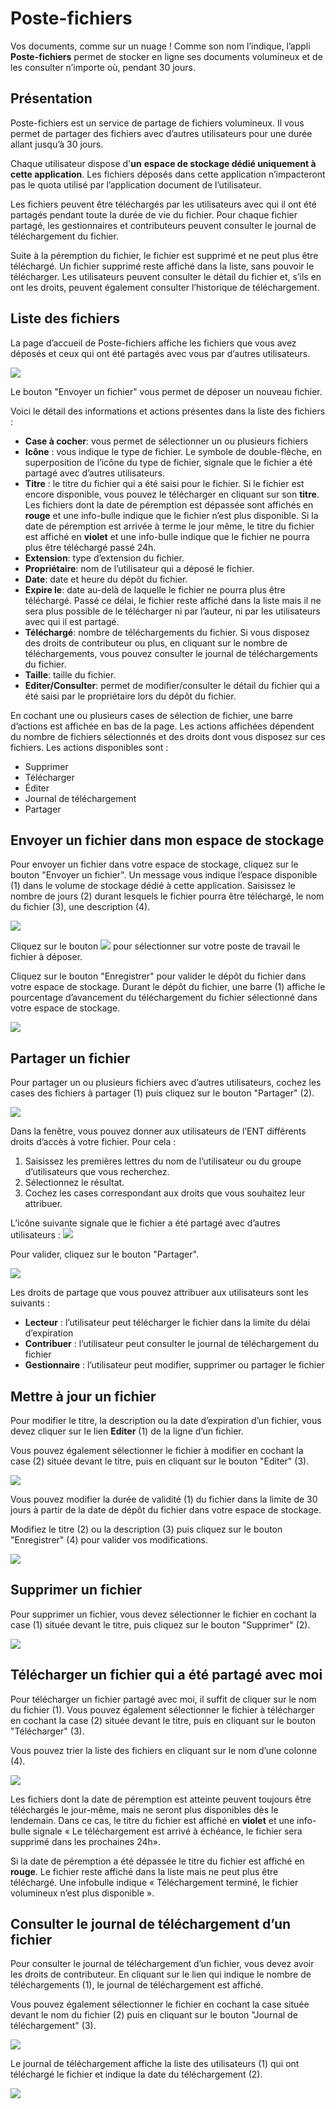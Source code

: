 # Poste-fichiers

Vos documents, comme sur un nuage ! Comme son nom l’indique, l’appli **Poste-fichiers** permet de stocker en ligne ses documents volumineux et de les consulter n’importe où, pendant 30 jours.

## Présentation

Poste-fichiers est un service de partage de fichiers volumineux. Il vous permet de partager des fichiers avec d’autres utilisateurs pour une durée allant jusqu’à 30 jours.

Chaque utilisateur dispose d'**un** **espace de stockage dédié uniquement à cette application**. Les fichiers déposés dans cette application n’impacteront pas le quota utilisé par l’application document de l’utilisateur.

Les fichiers peuvent être téléchargés par les utilisateurs avec qui il ont été partagés pendant toute la durée de vie du fichier. Pour chaque fichier partagé, les gestionnaires et contributeurs peuvent consulter le journal de téléchargement du fichier.

Suite à la péremption du fichier, le fichier est supprimé et ne peut plus être téléchargé. Un fichier supprimé reste affiché dans la liste, sans pouvoir le télécharger. Les utilisateurs peuvent consulter le détail du fichier et, s’ils en ont les droits, peuvent également consulter l’historique de téléchargement.

## Liste des fichiers

La page d’accueil de Poste-fichiers affiche les fichiers que vous avez déposés et ceux qui ont été partagés avec vous par d’autres utilisateurs.

![](.gitbook/assets/600-accueil-2-3%20%281%29%20%281%29.png)

Le bouton "Envoyer un fichier" vous permet de déposer un nouveau fichier.

Voici le détail des informations et actions présentes dans la liste des fichiers :

* **Case à cocher**: vous permet de sélectionner un ou plusieurs fichiers
* **Icône** : vous indique le type de fichier. Le symbole de double-flèche, en superposition de l’icône du type de fichier, signale que le fichier a été partagé avec d’autres utilisateurs.
* **Titre** : le titre du fichier qui a été saisi pour le fichier. Si le fichier est encore disponible, vous pouvez le télécharger en cliquant sur son **titre**. Les fichiers dont la date de péremption est dépassée sont affichés en **rouge** et une info-bulle indique que le fichier n’est plus disponible. Si la date de péremption est arrivée à terme le jour même, le titre du fichier est affiché en **violet** et une info-bulle indique que le fichier ne pourra plus être téléchargé passé 24h.
* **Extension**: type d’extension du fichier.
* **Propriétaire**: nom de l’utilisateur qui a déposé le fichier.
* **Date**: date et heure du dépôt du fichier.
* **Expire le**: date au-delà de laquelle le fichier ne pourra plus être téléchargé. Passé ce délai, le fichier reste affiché dans la liste mais il ne sera plus possible de le télécharger ni par l’auteur, ni par les utilisateurs avec qui il est partagé.
* **Téléchargé**: nombre de téléchargements du fichier. Si vous disposez des droits de contributeur ou plus, en cliquant sur le nombre de téléchargements, vous pouvez consulter le journal de téléchargements du fichier.
* **Taille**: taille du fichier.
* **Editer/Consulter**: permet de modifier/consulter le détail du fichier qui a été saisi par le propriétaire lors du dépôt du fichier.

En cochant une ou plusieurs cases de sélection de fichier, une barre d’actions est affichée en bas de la page. Les actions affichées dépendent du nombre de fichiers sélectionnés et des droits dont vous disposez sur ces fichiers. Les actions disponibles sont :

* Supprimer
* Télécharger
* Éditer
* Journal de téléchargement
* Partager

## Envoyer un fichier dans mon espace de stockage

Pour envoyer un fichier dans votre espace de stockage, cliquez sur le bouton "Envoyer un fichier". Un message vous indique l’espace disponible \(1\) dans le volume de stockage dédié à cette application. Saisissez le nombre de jours \(2\) durant lesquels le fichier pourra être téléchargé, le nom du fichier \(3\), une description \(4\).

![](.gitbook/assets/203-modifier-3-1%20%281%29%20%281%29.png)

Cliquez sur le bouton ![](.gitbook/assets/003-deposer-1-1-1%20%281%29%20%281%29.png) pour sélectionner sur votre poste de travail le fichier à déposer.

Cliquez sur le bouton "Enregistrer" pour valider le dépôt du fichier dans votre espace de stockage. Durant le dépôt du fichier, une barre \(1\) affiche le pourcentage d’avancement du téléchargement du fichier sélectionné dans votre espace de stockage.

![](.gitbook/assets/005-deposer-4-1%20%282%29.png)

## Partager un fichier

Pour partager un ou plusieurs fichiers avec d’autres utilisateurs, cochez les cases des fichiers à partager \(1\) puis cliquez sur le bouton "Partager" \(2\).

![](.gitbook/assets/101-partager1-5-1%20%282%29.png)

Dans la fenêtre, vous pouvez donner aux utilisateurs de l’ENT différents droits d’accès à votre fichier. Pour cela :

1. Saisissez les premières lettres du nom de l’utilisateur ou du groupe d’utilisateurs que vous recherchez.
2. Sélectionnez le résultat.
3. Cochez les cases correspondant aux droits que vous souhaitez leur attribuer.

L’icône suivante signale que le fichier a été partagé avec d’autres utilisateurs : ![](.gitbook/assets/double-fleche-1-3%20%281%29%20%281%29.png)

Pour valider, cliquez sur le bouton "Partager".

![](.gitbook/assets/poste-fichiers-1-1-1-1%20%282%29.png)

Les droits de partage que vous pouvez attribuer aux utilisateurs sont les suivants :

* **Lecteur** : l’utilisateur peut télécharger le fichier dans la limite du délai d’expiration
* **Contribuer** : l’utilisateur peut consulter le journal de téléchargement du fichier
* **Gestionnaire** : l’utilisateur peut modifier, supprimer ou partager le fichier

## Mettre à jour un fichier

Pour modifier le titre, la description ou la date d’expiration d’un fichier, vous devez cliquer sur le lien **Editer** \(1\) de la ligne d’un fichier.

Vous pouvez également sélectionner le fichier à modifier en cochant la case \(2\) située devant le titre, puis en cliquant sur le bouton "Editer" \(3\).

![](.gitbook/assets/201-modifier1-1-1-2%20%281%29%20%281%29.png)

Vous pouvez modifier la durée de validité \(1\) du fichier dans la limite de 30 jours à partir de la date de dépôt du fichier dans votre espace de stockage.

Modifiez le titre \(2\) ou la description \(3\) puis cliquez sur le bouton "Enregistrer" \(4\) pour valider vos modifications.

![](.gitbook/assets/203-modifier1-3-2%20%282%29.png)

## Supprimer un fichier

Pour supprimer un fichier, vous devez sélectionner le fichier en cochant la case \(1\) située devant le titre, puis cliquez sur le bouton "Supprimer" \(2\).

![](.gitbook/assets/301-supprimer1-1-1-1%20%281%29%20%281%29.png)

## Télécharger un fichier qui a été partagé avec moi

Pour télécharger un fichier partagé avec moi, il suffit de cliquer sur le nom du fichier \(1\). Vous pouvez également sélectionner le fichier à télécharger en cochant la case \(2\) située devant le titre, puis en cliquant sur le bouton "Télécharger" \(3\).

Vous pouvez trier la liste des fichiers en cliquant sur le nom d’une colonne \(4\).

![](.gitbook/assets/401-telecharger1-1-1%20%282%29.png)

Les fichiers dont la date de péremption est atteinte peuvent toujours être téléchargés le jour-même, mais ne seront plus disponibles dès le lendemain. Dans ce cas, le titre du fichier est affiché en **violet** et une info-bulle signale « Le téléchargement est arrivé à échéance, le fichier sera supprimé dans les prochaines 24h».

Si la date de péremption a été dépassée le titre du fichier est affiché en **rouge**. Le fichier reste affiché dans la liste mais ne peut plus être téléchargé. Une infobulle indique « Téléchargement terminé, le fichier volumineux n’est plus disponible ».

## Consulter le journal de téléchargement d’un fichier

Pour consulter le journal de téléchargement d’un fichier, vous devez avoir les droits de contributeur. En cliquant sur le lien qui indique le nombre de téléchargements \(1\), le journal de téléchargement est affiché.

Vous pouvez également sélectionner le fichier en cochant la case située devant le nom du fichier \(2\) puis en cliquant sur le bouton "Journal de téléchargement" \(3\).

![](.gitbook/assets/501-historique1-2-1%20%282%29.png)

Le journal de téléchargement affiche la liste des utilisateurs \(1\) qui ont téléchargé le fichier et indique la date du téléchargement \(2\).

![](.gitbook/assets/503-historique1-4%20%282%29.png)

